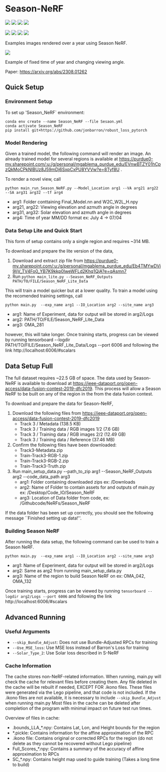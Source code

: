 # Season-NeRF
![](https://github.com/EnterpriseCV-6/Season-NeRF/blob/main/Season_NeRF_Github_Media/test_OMA_042.gif)
![](https://github.com/EnterpriseCV-6/Season-NeRF/blob/main/Season_NeRF_Github_Media/test_OMA_084.gif)
![](https://github.com/EnterpriseCV-6/Season-NeRF/blob/main/Season_NeRF_Github_Media/test_OMA_132.gif)
![](https://github.com/EnterpriseCV-6/Season-NeRF/blob/main/Season_NeRF_Github_Media/test_OMA_163.gif)

![](https://github.com/EnterpriseCV-6/Season-NeRF/blob/main/Season_NeRF_Github_Media/test_OMA_203.gif)
![](https://github.com/EnterpriseCV-6/Season-NeRF/blob/main/Season_NeRF_Github_Media/test_OMA_212.gif)
![](https://github.com/EnterpriseCV-6/Season-NeRF/blob/main/Season_NeRF_Github_Media/test_OMA_281.gif)
![](https://github.com/EnterpriseCV-6/Season-NeRF/blob/main/Season_NeRF_Github_Media/test_OMA_374.gif)

Examples images rendered over a year using Season NeRF.

![](https://github.com/EnterpriseCV-6/Season-NeRF/blob/main/Season_NeRF_Github_Media/OMA_281_crop.gif)

Example of fixed time of year and changing viewing angle.

Paper: https://arxiv.org/abs/2308.01262
## Quick Setup

### Environment Setup
To set up 'Season_NeRF` environment:

    conda env create --name Season_NeRF --file Sesaon.yml
    conda activate Season_NeRF
    pip install git+https://github.com/jonbarron/robust_loss_pytorch


### Model Rendering
Given a trained model, the following command will render an image.
An already trained model for several regions is available at https://purdue0-my.sharepoint.com/:u:/g/personal/mgablema_purdue_edu/EVnwBTZY01hCpzQkMoCPkNIBUz8J59mDj6SxpCxPU8YVVw?e=8Tyf8U .

To render a novel view, call

``
python main_run_Season_NeRF.py --Model_Location arg1 --VA arg21 arg22 --SA arg31 arg32 --tf arg4
``

 - arg1: Folder conttaining Final_Model.nn and W2C_W2L_H.npy
 - arg21, arg22: Viewing elevation and azmuth angle in degrees
 - arg31, arg32: Solar elevation and azmuth angle in degrees
 - arg4: Time of year MM/DD format ex: July 4 -> 07/04

### Data Setup Lite and Quick Start
This form of setup contains only a single region and requires ~314 MB.

To download and prepare the lite version of the data,

1. Download and extract zip file from https://purdue0-my.sharepoint.com/:u:/g/personal/mgablema_purdue_edu/Eb4TMYwDVi9IjV_TV4Fo0_YB7K9kkp0lweWFLd2Khq1QjA?e=qAsmn7
2. Run ``python main_lite.py --Season_NeRF_Outputs PATH/TO/FILE/Season_NeRF_Lite_Data``

This will train a model quicker but at a lower quality.
To train a model using the recomended training settings, call

``
python main.py  --exp_name arg1 --IO_Location arg2 --site_name arg3
``

- arg1: Name of Experiment, data for output will be stored in arg2/Logs
- arg2: PATH/TO/FILE/Season_NeRF_Lite_Data
- arg3: OMA_281

however, this will take longer.
Once training starts, progress can be viewed by running tensorboard --logdir PATH/TO/FILE/Season_NeRF_Lite_Data/Logs --port 6006 and following the link http://localhost:6006/#scalars


## Data Setup Full
The full dataset requires ~22.5 GB of space.
The data used by Season-NeRF is available to download at https://ieee-dataport.org/open-access/data-fusion-contest-2019-dfc2019.
This process will allow a Season NeRF to be built on any of the region in the from the data fusion contest.

To download and prepare the data for Season-NeRF,

1. Download the following files from https://ieee-dataport.org/open-access/data-fusion-contest-2019-dfc2019
   - Track 3 / Metadata	(138.5 KB)
   - Track 3 / Training data / RGB images 1/2	(7.6 GB)
   - Track 3 / Training data / RGB images 2/2	(12.49 GB)
   - Track 3 / Training data / Reference	(37.46 MB)
2. Confirm the following files have been downloaded:
   - Track3-Metadata.zip
   - Train-Track3-RGB-1.zip
   - Train-Track3-RGB-2.zip
   - Train-Track3-Truth.zip
3. Run main_setup_data.py  --path_to_zip arg1 --Season_NeRF_Outputs arg2 --code_data_path arg3
   - arg1: Folder containing downloaded zips ex: /Downloads
   - arg2: Name of Folder to contain assets for and outputs of main.py ex: /Desktop/Code_IO/Season_NeRF
   - arg3: Location of Data folder from code, ex: /Githubcode/NeRFs/Season_NeRF
   
If the data folder has been set up correctly, you should see the following message ``Finished setting up data!''.

### Building Season NeRF
After running the data setup, the following command can be used to train a Season NeRF.

``
python main.py  --exp_name arg1 --IO_Location arg2 --site_name arg3
``
- arg1: Name of Experiment, data for output will be stored in arg2/Logs
- arg2: Same as arg2 from running main_setup_data.py
- arg3: Name of the region to build Season NeRF on ex: OMA_042, OMA_132

Once training starts, progress can be viewed by running
``
tensorboard --logdir arg2/Logs --port 6006
``
and following the link http://localhost:6006/#scalars

## Advanced Running
### Useful Arguments
- ``--skip_Bundle_Adjust``: Does not use Bundle-Adjusted RPCs for training
- ``--Use_MSE_loss``: Use MSE loss instead of Barron's Loss for training
- ``--Solar_Type_2``: Use Solar loss described in S-NeRF

### Cache Information
The cache stores non-NeRF-related information.
When running, main.py will check the cache for relevant files before creating them.
Any file deleted in the cache will be rebuilt if needed, EXCEPT FOR .ikono files.
These files were generated via the Lego pipeline, and that code is not included.
If the .ikono files are not available, it is necessary to include ``--skip_Bundle_Adjust`` when running main.py
Most files in the cache can be deleted after completion of the program with minimal impact on future test run times.

Overview of files in cache:
- .bounds_LLA_*.npy: Contains Lat, Lon, and Height bounds for the region
- *.pickle: Contains information for the affine approximation of the RPC
- .ikono file: Contains original or corrected RPCs for the region (do not delete as they cannot be recovered without Lego pipeline)
- Full_Scores_*.npy: Contains a summary of the accuracy of affine approximation to RPCs
- SC_*.npy: Contains height map used to guide training (Takes a long time to build)
